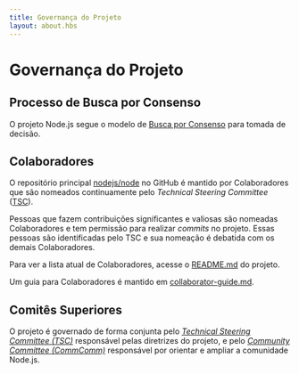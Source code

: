 ```yaml
---
title: Governança do Projeto
layout: about.hbs
---
```


<!--
# Project Governance
-->
# Governança do Projeto

<!--
## Consensus Seeking Process

The Node.js project follows a [Consensus Seeking][] decision making model.
-->
## Processo de Busca por Consenso

O projeto Node.js segue o modelo de [Busca por Consenso][] para tomada de decisão.

<!--
## Collaborators

The [nodejs/node][] core GitHub repository is maintained by the Collaborators
who are added by the Technical Steering Committee ([TSC][]) on an ongoing basis.

Individuals making significant and valuable contributions are made Collaborators
and given commit-access to the project. These individuals are identified by the
TSC and their nomination is discussed with the existing Collaborators.

For the current list of Collaborators, see the project's [README.md][].

A guide for Collaborators is maintained at [collaborator-guide.md][].
-->
## Colaboradores

O repositório principal [nodejs/node][] no GitHub é mantido por Colaboradores
que são nomeados continuamente pelo _Technical Steering Committee_ ([TSC][]).

Pessoas que fazem contribuições significantes e valiosas são nomeadas Colaboradores
e tem permissão para realizar _commits_ no projeto. Essas pessoas são identificadas
pelo TSC e sua nomeação é debatida com os demais Colaboradores.

Para ver a lista atual de Colaboradores, acesse o [README.md][] do projeto.

Um guia para Colaboradores é mantido em [collaborator-guide.md][].

<!--
## Top Level Committees

The project is governed jointly by the [Technical Steering Committee (TSC)][]
which is responsible for high-level guidance of the project, and the
[Community Committee (CommComm)][] which is responsible for guiding and
extending the Node.js community.
-->
## Comitês Superiores

O projeto é governado de forma conjunta pelo _[Technical Steering Committee (TSC)][]_
responsável pelas diretrizes do projeto, e pelo _[Community Committee (CommComm)][]_
responsável por orientar e ampliar a comunidade Node.js.

[collaborator-guide.md]: https://github.com/nodejs/node/blob/main/doc/contributing/collaborator-guide.md
[Community Committee (CommComm)]: https://github.com/nodejs/community-committee/blob/master/Community-Committee-Charter.md
[Busca por Consenso]: https://en.wikipedia.org/wiki/Consensus-seeking_decision-making
[README.md]: https://github.com/nodejs/node/blob/main/README.md#current-project-team-members
[Technical Steering Committee (TSC)]: https://github.com/nodejs/TSC/blob/master/TSC-Charter.md
[TSC]: https://github.com/nodejs/TSC
[nodejs/node]: https://github.com/nodejs/node
